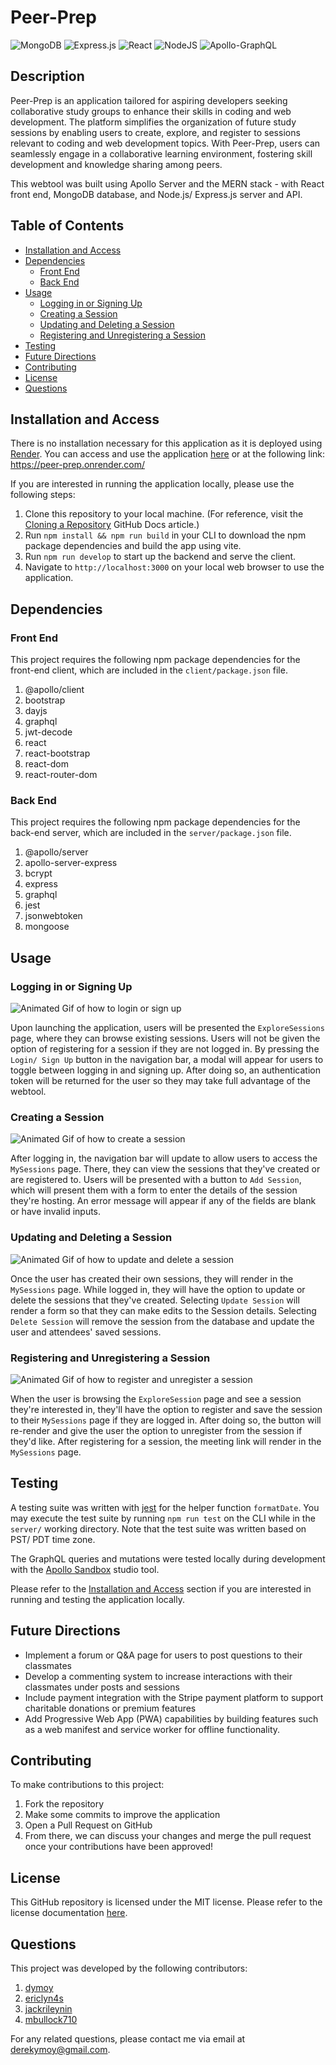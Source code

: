 # Peer-Prep
![MongoDB](https://img.shields.io/badge/MongoDB-%234ea94b.svg?style=for-the-badge&logo=mongodb&logoColor=white)
![Express.js](https://img.shields.io/badge/express.js-%23404d59.svg?style=for-the-badge&logo=express&logoColor=%2361DAFB)
![React](https://img.shields.io/badge/react-%2320232a.svg?style=for-the-badge&logo=react&logoColor=%2361DAFB)
![NodeJS](https://img.shields.io/badge/node.js-6DA55F?style=for-the-badge&logo=node.js&logoColor=white)
![Apollo-GraphQL](https://img.shields.io/badge/-ApolloGraphQL-311C87?style=for-the-badge&logo=apollo-graphql)


## Description
Peer-Prep is an application tailored for aspiring developers seeking collaborative study groups to enhance their skills in coding and web development. The platform simplifies the organization of future study sessions by enabling users to create, explore, and register to sessions relevant to coding and web development topics. With Peer-Prep, users can seamlessly engage in a collaborative learning environment, fostering skill development and knowledge sharing among peers.  

This webtool was built using Apollo Server and the MERN stack - with React front end, MongoDB database, and Node.js/ Express.js server and API. 


## Table of Contents
- [Installation and Access](#installation-and-access)
- [Dependencies](#dependencies)
  - [Front End](#front-end)
  - [Back End](#back-end)
- [Usage](#usage)
  - [Logging in or Signing Up](#logging-in-or-signing-up)
  - [Creating a Session](#creating-a-session)
  - [Updating and Deleting a Session](#updating-and-deleting-a-session)
  - [Registering and Unregistering a Session](#registering-and-unregistering-a-session)
- [Testing](#testing)
- [Future Directions](#future-directions)
- [Contributing](#contributing)
- [License](#license)
- [Questions](#questions)


## Installation and Access
There is no installation necessary for this application as it is deployed using [Render](https://docs.render.com/). You can access and use the application [here](https://peer-prep.onrender.com/) or at the following link: https://peer-prep.onrender.com/

If you are interested in running the application locally, please use the following steps:
1. Clone this repository to your local machine. (For reference, visit the [Cloning a Repository](https://docs.github.com/en/repositories/creating-and-managing-repositories/cloning-a-repository) GitHub Docs article.)
2. Run `npm install && npm run build` in your CLI to download the npm package dependencies and build the app using vite.
3. Run `npm run develop` to start up the backend and serve the client.
4. Navigate to `http://localhost:3000` on your local web browser to use the application. 


## Dependencies
### Front End
This project requires the following npm package dependencies for the front-end client, which are included in the `client/package.json` file.

1. @apollo/client
2. bootstrap
3. dayjs
4. graphql
5. jwt-decode
6. react
7. react-bootstrap
8. react-dom
9. react-router-dom

### Back End
This project requires the following npm package dependencies for the back-end server, which are included in the `server/package.json` file.
1. @apollo/server
2. apollo-server-express
3. bcrypt
4. express
5. graphql
6. jest
7. jsonwebtoken
8. mongoose


## Usage 
### Logging in or Signing Up 
![Animated Gif of how to login or sign up](./assets/imgs/peer-prep_login_signup.gif)

Upon launching the application, users will be presented the `ExploreSessions` page, where they can browse existing sessions. Users will not be given the option of registering for a session if they are not logged in. By pressing the `Login/ Sign Up` button in the navigation bar, a modal will appear for users to toggle between logging in and signing up. After doing so, an authentication token will be returned for the user so they may take full advantage of the webtool. 

### Creating a Session 
![Animated Gif of how to create a session](./assets/imgs/peer-prep_addSession.gif)

After logging in, the navigation bar will update to allow users to access the `MySessions` page. There, they can view the sessions that they've created or are registered to. Users will be presented with a button to `Add Session`, which will present them with a form to enter the details of the session they're hosting. An error message will appear if any of the fields are blank or have invalid inputs.

### Updating and Deleting a Session 
![Animated Gif of how to update and delete a session](./assets/imgs/peer-prep_updateSession_deleteSession.gif)

Once the user has created their own sessions, they will render in the `MySessions` page. While logged in, they will have the option to update or delete the sessions that they've created. Selecting `Update Session` will render a form so that they can make edits to the Session details. Selecting `Delete Session` will remove the session from the database and update the user and attendees' saved sessions.

### Registering and Unregistering a Session
![Animated Gif of how to register and unregister a session](./assets/imgs/peer-prep_addAttendee_removeAttendee.gif)

When the user is browsing the `ExploreSession` page and see a session they're interested in, they'll have the option to register and save the session to their `MySessions` page if they are logged in. After doing so, the button will re-render and give the user the option to unregister from the session if they'd like. After registering for a session, the meeting link will render in the `MySessions` page. 


## Testing 
A testing suite was written with [jest](https://www.npmjs.com/package/jest) for the helper function `formatDate`. You may execute the test suite by running `npm run test` on the CLI while in the `server/` working directory. Note that the test suite was written based on PST/ PDT time zone.

The GraphQL queries and mutations were tested locally during development with the [Apollo Sandbox](https://www.apollographql.com/docs/graphos/explorer/sandbox/) studio tool.  

Please refer to the [Installation and Access](#installation-and-access) section if you are interested in running and testing the application locally.


## Future Directions 
- Implement a forum or Q&A page for users to post questions to their classmates
- Develop a commenting system to increase interactions with their classmates under posts and sessions
- Include payment integration with the Stripe payment platform to support charitable donations or premium features
- Add Progressive Web App (PWA) capabilities by building features such as a web manifest and service worker for offline functionality.


## Contributing
To make contributions to this project:  
1. Fork the repository  
2. Make some commits to improve the application
3. Open a Pull Request on GitHub
4. From there, we can discuss your changes and merge the pull request once your contributions have been approved!


## License 
This GitHub repository is licensed under the MIT license. Please refer to the license documentation [here](https://opensource.org/licenses/MIT).
  

## Questions
This project was developed by the following contributors: 
1. [dymoy](https://github.com/dymoy)
2. [ericlyn4s](https://github.com/ericlyn4s)
3. [jackrileynin](https://github.com/jackrileynin)
4. [mbullock710](https://github.com/mbullock710)

For any related questions, please contact me via email at <derekymoy@gmail.com>.
